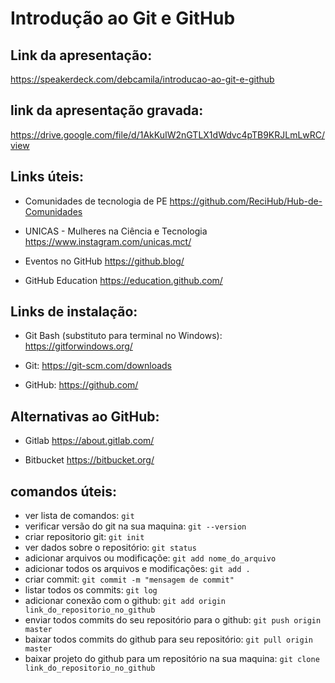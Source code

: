 # Introdução ao Git e GitHub

## Link da apresentação:
https://speakerdeck.com/debcamila/introducao-ao-git-e-github

## link da apresentação gravada:
https://drive.google.com/file/d/1AkKuIW2nGTLX1dWdvc4pTB9KRJLmLwRC/view

## Links úteis:
- Comunidades de tecnologia de PE 
https://github.com/ReciHub/Hub-de-Comunidades

- UNICAS - Mulheres na Ciência e Tecnologia
https://www.instagram.com/unicas.mct/

- Eventos no GitHub
https://github.blog/

- GitHub Education
https://education.github.com/

## Links de instalação:

- Git Bash (substituto para terminal no Windows):
https://gitforwindows.org/

- Git:
https://git-scm.com/downloads

- GitHub:
https://github.com/

## Alternativas ao GitHub:

- Gitlab
https://about.gitlab.com/

- Bitbucket
https://bitbucket.org/


## comandos úteis:

- ver lista de comandos: ```git```
- verificar versão do git na sua maquina: ```git --version```
- criar repositorio git: ```git init``` 
- ver dados sobre o repositório: ```git status```
- adicionar arquivos ou modificaçõe: ```git add nome_do_arquivo```
- adicionar todos os arquivos e modificações: ```git add .```
- criar commit: ```git commit -m "mensagem de commit"```
- listar todos os commits: ```git log```
- adicionar conexão com o github: ```git add origin link_do_repositorio_no_github```
- enviar todos commits do seu repositório para o github: ```git push origin master```
- baixar todos commits do github para seu repositório: ```git pull origin master```
- baixar projeto do github para um repositório na sua maquina: ```git clone link_do_repositorio_no_github```
